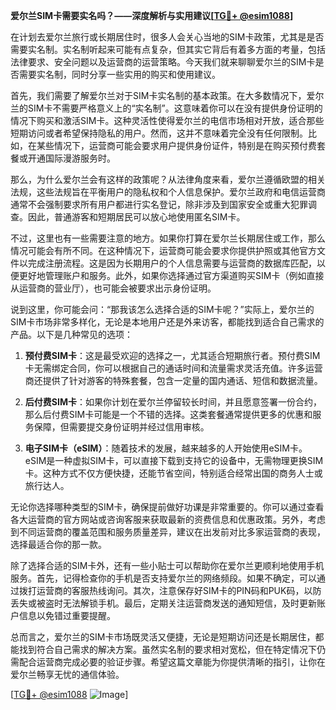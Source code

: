 **爱尔兰SIM卡需要实名吗？——深度解析与实用建议[[TG💪+ @esim1088](https://t.me/s/esim1088)]**

在计划去爱尔兰旅行或长期居住时，很多人会关心当地的SIM卡政策，尤其是是否需要实名制。实名制听起来可能有点复杂，但其实它背后有着多方面的考量，包括法律要求、安全问题以及运营商的运营策略。今天我们就来聊聊爱尔兰的SIM卡是否需要实名制，同时分享一些实用的购买和使用建议。

首先，我们需要了解爱尔兰对于SIM卡实名制的基本政策。在大多数情况下，爱尔兰的SIM卡不需要严格意义上的“实名制”。这意味着你可以在没有提供身份证明的情况下购买和激活SIM卡。这种灵活性使得爱尔兰的电信市场相对开放，适合那些短期访问或者希望保持隐私的用户。然而，这并不意味着完全没有任何限制。比如，在某些情况下，运营商可能会要求用户提供身份证件，特别是在购买预付费套餐或开通国际漫游服务时。

那么，为什么爱尔兰会有这样的政策呢？从法律角度来看，爱尔兰遵循欧盟的相关法规，这些法规旨在平衡用户的隐私权和个人信息保护。爱尔兰政府和电信运营商通常不会强制要求所有用户都进行实名登记，除非涉及到国家安全或重大犯罪调查。因此，普通游客和短期居民可以放心地使用匿名SIM卡。

不过，这里也有一些需要注意的地方。如果你打算在爱尔兰长期居住或工作，那么情况可能会有所不同。在这种情况下，运营商可能会要求你提供护照或其他官方文件以完成注册流程。这是因为长期用户的个人信息需要与运营商的数据库匹配，以便更好地管理账户和服务。此外，如果你选择通过官方渠道购买SIM卡（例如直接从运营商的营业厅），也可能会被要求出示身份证明。

说到这里，你可能会问：“那我该怎么选择合适的SIM卡呢？”实际上，爱尔兰的SIM卡市场非常多样化，无论是本地用户还是外来访客，都能找到适合自己需求的产品。以下是几种常见的选项：

1. **预付费SIM卡**：这是最受欢迎的选择之一，尤其适合短期旅行者。预付费SIM卡无需绑定合同，你可以根据自己的通话时间和流量需求灵活充值。许多运营商还提供了针对游客的特殊套餐，包含一定量的国内通话、短信和数据流量。

2. **后付费SIM卡**：如果你计划在爱尔兰停留较长时间，并且愿意签署一份合约，那么后付费SIM卡可能是一个不错的选择。这类套餐通常提供更多的优惠和服务保障，但需要提交身份证明并经过信用审核。

3. **电子SIM卡（eSIM）**：随着技术的发展，越来越多的人开始使用eSIM卡。eSIM是一种虚拟SIM卡，可以直接下载到支持它的设备中，无需物理更换SIM卡。这种方式不仅方便快捷，还能节省空间，特别适合经常出国的商务人士或旅行达人。

无论你选择哪种类型的SIM卡，确保提前做好功课是非常重要的。你可以通过查看各大运营商的官方网站或咨询客服来获取最新的资费信息和优惠政策。另外，考虑到不同运营商的覆盖范围和服务质量差异，建议在出发前对比多家运营商的表现，选择最适合你的那一款。

除了选择合适的SIM卡外，还有一些小贴士可以帮助你在爱尔兰更顺利地使用手机服务。首先，记得检查你的手机是否支持爱尔兰的网络频段。如果不确定，可以通过拨打运营商的客服热线询问。其次，注意保存好SIM卡的PIN码和PUK码，以防丢失或被盗时无法解锁手机。最后，定期关注运营商发送的通知短信，及时更新账户信息以免错过重要提醒。

总而言之，爱尔兰的SIM卡市场既灵活又便捷，无论是短期访问还是长期居住，都能找到符合自己需求的解决方案。虽然实名制的要求相对宽松，但在特定情况下仍需配合运营商完成必要的验证步骤。希望这篇文章能为你提供清晰的指引，让你在爱尔兰畅享无忧的通信体验。

[[TG💪+ @esim1088](https://t.me/s/esim1088) ![Image](https://i.postimg.cc/4NQfJmqS/Snipaste-2025-05-13-00-14-12.png)]